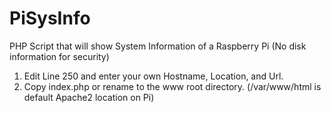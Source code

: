 # PiSysInfo
PHP Script that will show System Information of a Raspberry Pi (No disk information for security)

1) Edit Line 250 and enter your own Hostname, Location, and Url.
2) Copy index.php or rename to the www root directory. (/var/www/html is default Apache2 location on Pi)
